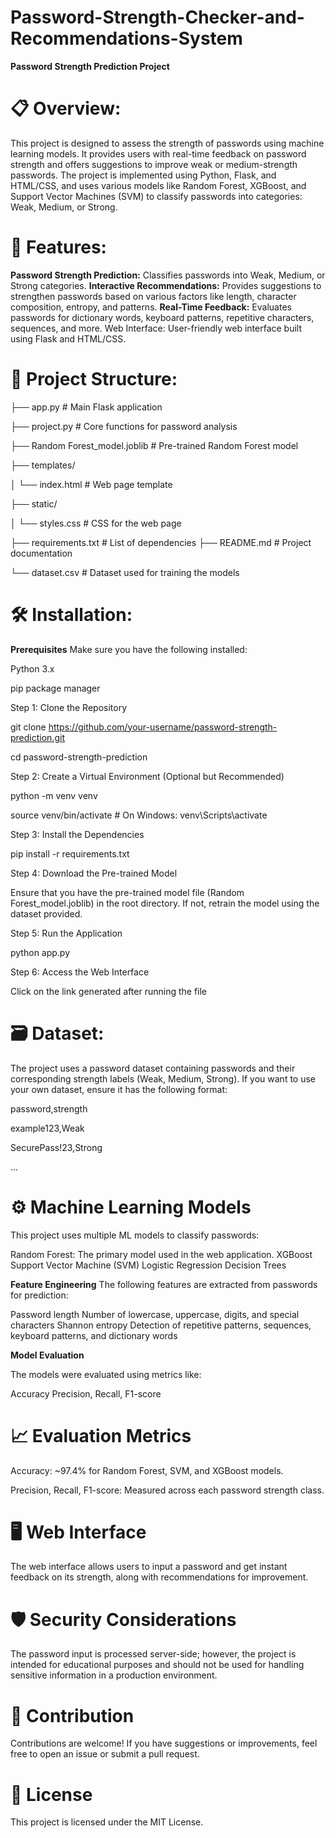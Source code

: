 # Password-Strength-Checker-and-Recommendations-System
**Password Strength Prediction Project** 
# 📋 Overview:
This project is designed to assess the strength of passwords using machine learning models. It provides users with real-time feedback on password strength and offers suggestions to improve weak or medium-strength passwords. The project is implemented using Python, Flask, and HTML/CSS, and uses various models like Random Forest, XGBoost, and Support Vector Machines (SVM) to classify passwords into categories: Weak, Medium, or Strong.
# 🚀 Features:
**Password Strength Prediction:** Classifies passwords into Weak, Medium, or Strong categories.
**Interactive Recommendations:** Provides suggestions to strengthen passwords based on various factors like length, character composition, entropy, and patterns.
**Real-Time Feedback:** Evaluates passwords for dictionary words, keyboard patterns, repetitive characters, sequences, and more.
Web Interface: User-friendly web interface built using Flask and HTML/CSS.
# 📂 Project Structure:

├── app.py                # Main Flask application              

├── project.py            # Core functions for password analysis

├── Random Forest_model.joblib  # Pre-trained Random Forest model

├── templates/

│   └── index.html        # Web page template

├── static/

│   └── styles.css        # CSS for the web page


├── requirements.txt      # List of dependencies
├── README.md             # Project documentation

└── dataset.csv           # Dataset used for training the models
# 🛠️ Installation:
**Prerequisites**
Make sure you have the following installed:

Python 3.x

pip package manager

Step 1: Clone the Repository 

git clone https://github.com/your-username/password-strength-prediction.git

cd password-strength-prediction

Step 2: Create a Virtual Environment (Optional but Recommended)

python -m venv venv

source venv/bin/activate  # On Windows: venv\Scripts\activate

Step 3: Install the Dependencies

pip install -r requirements.txt

Step 4: Download the Pre-trained Model

Ensure that you have the pre-trained model file (Random Forest_model.joblib) in the root directory. If not, retrain the model using the dataset provided.


Step 5: Run the Application

python app.py

Step 6: Access the Web Interface

Click on the link generated after running the file


# 🗃️ Dataset:
The project uses a password dataset containing passwords and their corresponding strength labels (Weak, Medium, Strong). If you want to use your own dataset, ensure it has the following format:

password,strength

example123,Weak

SecurePass!23,Strong

...
# ⚙️ Machine Learning Models
This project uses multiple ML models to classify passwords:

Random Forest: The primary model used in the web application.
XGBoost
Support Vector Machine (SVM)
Logistic Regression
Decision Trees

**Feature Engineering**
The following features are extracted from passwords for prediction:

Password length
Number of lowercase, uppercase, digits, and special characters
Shannon entropy
Detection of repetitive patterns, sequences, keyboard patterns, and dictionary words

**Model Evaluation**

The models were evaluated using metrics like:

Accuracy
Precision, Recall, F1-score
# 📈 Evaluation Metrics
Accuracy: ~97.4% for Random Forest, SVM, and XGBoost models.

Precision, Recall, F1-score: Measured across each password strength class.

# 🖥️ Web Interface
The web interface allows users to input a password and get instant feedback on its strength, along with recommendations for improvement.

# 🛡️ Security Considerations
The password input is processed server-side; however, the project is intended for educational purposes and should not be used for handling sensitive information in a production environment.
# 🤝 Contribution
Contributions are welcome! If you have suggestions or improvements, feel free to open an issue or submit a pull request.

# 📄 License
This project is licensed under the MIT License.
